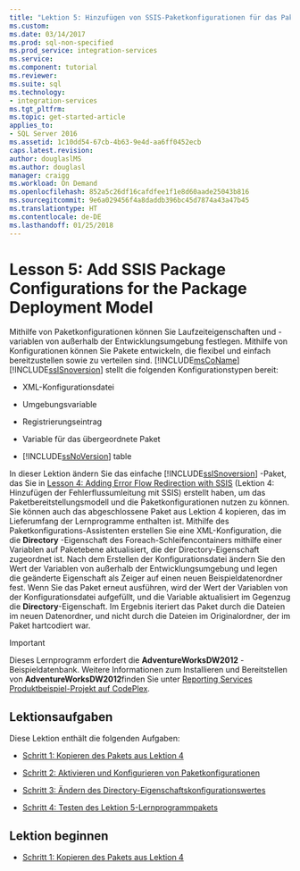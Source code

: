 ```yaml
---
title: "Lektion 5: Hinzufügen von SSIS-Paketkonfigurationen für das Paketbereitstellungsmodell | Microsoft-Dokumentation"
ms.custom: 
ms.date: 03/14/2017
ms.prod: sql-non-specified
ms.prod_service: integration-services
ms.service: 
ms.component: tutorial
ms.reviewer: 
ms.suite: sql
ms.technology:
- integration-services
ms.tgt_pltfrm: 
ms.topic: get-started-article
applies_to:
- SQL Server 2016
ms.assetid: 1c10dd54-67cb-4b63-9e4d-aa6ff0452ecb
caps.latest.revision: 
author: douglaslMS
ms.author: douglasl
manager: craigg
ms.workload: On Demand
ms.openlocfilehash: 852a5c26df16cafdfee1f1e8d60aade25043b816
ms.sourcegitcommit: 9e6a029456f4a8daddb396bc45d7874a43a47b45
ms.translationtype: HT
ms.contentlocale: de-DE
ms.lasthandoff: 01/25/2018
---
```

# <a name="lesson-5-add-ssis-package-configurations-for-the-package-deployment-model"></a>Lesson 5: Add SSIS Package Configurations for the Package Deployment Model
Mithilfe von Paketkonfigurationen können Sie Laufzeiteigenschaften und -variablen von außerhalb der Entwicklungsumgebung festlegen. Mithilfe von Konfigurationen können Sie Pakete entwickeln, die flexibel und einfach bereitzustellen sowie zu verteilen sind. [!INCLUDE[msCoName](../includes/msconame-md.md)] [!INCLUDE[ssISnoversion](../includes/ssisnoversion-md.md)] stellt die folgenden Konfigurationstypen bereit:  
  
-   XML-Konfigurationsdatei  
  
-   Umgebungsvariable  
  
-   Registrierungseintrag  
  
-   Variable für das übergeordnete Paket  
  
-   [!INCLUDE[ssNoVersion](../includes/ssnoversion-md.md)] table  
  
In dieser Lektion ändern Sie das einfache [!INCLUDE[ssISnoversion](../includes/ssisnoversion-md.md)] -Paket, das Sie in [Lesson 4: Adding Error Flow Redirection with SSIS](../integration-services/lesson-4-add-error-flow-redirection-with-ssis.md) (Lektion 4: Hinzufügen der Fehlerflussumleitung mit SSIS) erstellt haben, um das Paketbereitstellungsmodell und die Paketkonfigurationen nutzen zu können. Sie können auch das abgeschlossene Paket aus Lektion 4 kopieren, das im Lieferumfang der Lernprogramme enthalten ist. Mithilfe des Paketkonfigurations-Assistenten erstellen Sie eine XML-Konfiguration, die die **Directory** -Eigenschaft des Foreach-Schleifencontainers mithilfe einer Variablen auf Paketebene aktualisiert, die der Directory-Eigenschaft zugeordnet ist. Nach dem Erstellen der Konfigurationsdatei ändern Sie den Wert der Variablen von außerhalb der Entwicklungsumgebung und legen die geänderte Eigenschaft als Zeiger auf einen neuen Beispieldatenordner fest. Wenn Sie das Paket erneut ausführen, wird der Wert der Variablen von der Konfigurationsdatei aufgefüllt, und die Variable aktualisiert im Gegenzug die **Directory**-Eigenschaft. Im Ergebnis iteriert das Paket durch die Dateien im neuen Datenordner, und nicht durch die Dateien im Originalordner, der im Paket hartcodiert war.  
  
> [!IMPORTANT]  
> Dieses Lernprogramm erfordert die **AdventureWorksDW2012** -Beispieldatenbank. Weitere Informationen zum Installieren und Bereitstellen von **AdventureWorksDW2012**finden Sie unter [Reporting Services Produktbeispiel-Projekt auf CodePlex](http://go.microsoft.com/fwlink/p/?LinkID=526910).  
  
## <a name="lesson-tasks"></a>Lektionsaufgaben  
Diese Lektion enthält die folgenden Aufgaben:  
  
-   [Schritt 1: Kopieren des Pakets aus Lektion 4](../integration-services/lesson-5-1-copying-the-lesson-4-package.md)  
  
-   [Schritt 2: Aktivieren und Konfigurieren von Paketkonfigurationen](../integration-services/lesson-5-2-enabling-and-configuring-package-configurations.md)  
  
-   [Schritt 3: Ändern des Directory-Eigenschaftskonfigurationswertes](../integration-services/lesson-5-3-modifying-the-directory-property-configuration-value.md)  
  
-   [Schritt 4: Testen des Lektion 5-Lernprogrammpakets](../integration-services/lesson-5-4-testing-the-lesson-5-tutorial-package.md)  
  
## <a name="start-the-lesson"></a>Lektion beginnen  
  
-   [Schritt 1: Kopieren des Pakets aus Lektion 4](../integration-services/lesson-5-1-copying-the-lesson-4-package.md)  
  
  
  
